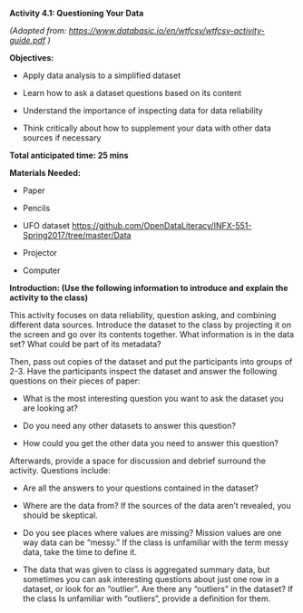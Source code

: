 **Activity 4.1: Questioning Your Data**

*(Adapted from:
<https://www.databasic.io/en/wtfcsv/wtfcsv-activity-guide.pdf> )*

**Objectives:**

-   Apply data analysis to a simplified dataset

-   Learn how to ask a dataset questions based on its content

-   Understand the importance of inspecting data for data reliability

-   Think critically about how to supplement your data with other data
    sources if necessary

**Total anticipated time: 25 mins**

**Materials Needed:**

-   Paper

-   Pencils

-   UFO dataset
    <https://github.com/OpenDataLiteracy/INFX-551-Spring2017/tree/master/Data>

-   Projector

-   Computer

**Introduction: (Use the following information to introduce and explain
the activity to the class)**

This activity focuses on data reliability, question asking, and
combining different data sources. Introduce the dataset to the class by
projecting it on the screen and go over its contents together. What
information is in the data set? What could be part of its metadata?

Then, pass out copies of the dataset and put the participants into
groups of 2-3. Have the participants inspect the dataset and answer the
following questions on their pieces of paper:

-   What is the most interesting question you want to ask the dataset
    you are looking at?

-   Do you need any other datasets to answer this question?

-   How could you get the other data you need to answer this question?

Afterwards, provide a space for discussion and debrief surround the
activity. Questions include:

-   Are all the answers to your questions contained in the dataset?

-   Where are the data from? If the sources of the data aren’t revealed,
    you should be skeptical.

-   Do you see places where values are missing? Mission values are one
    way data can be “messy.” If the class is unfamiliar with the term
    messy data, take the time to define it.

-   The data that was given to class is aggregated summary data, but
    sometimes you can ask interesting questions about just one row in a
    dataset, or look for an “outlier”. Are there any “outliers” in the
    dataset? If the class Is unfamiliar with “outliers”, provide a
    definition for them.
